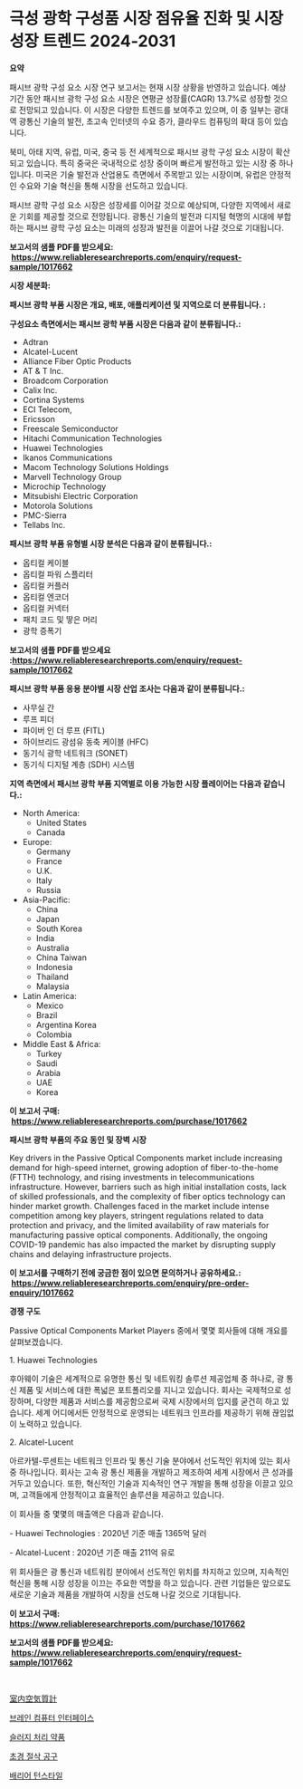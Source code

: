 <p><h1>극성 광학 구성품 시장 점유율 진화 및 시장 성장 트렌드 2024-2031</h1></p><p><strong>요약</strong></p>
<p><p>패시브 광학 구성 요소 시장 연구 보고서는 현재 시장 상황을 반영하고 있습니다. 예상 기간 동안 패시브 광학 구성 요소 시장은 연평균 성장률(CAGR) 13.7%로 성장할 것으로 전망되고 있습니다. 이 시장은 다양한 트렌드를 보여주고 있으며, 이 중 일부는 광대역 광통신 기술의 발전, 초고속 인터넷의 수요 증가, 클라우드 컴퓨팅의 확대 등이 있습니다.</p><p>북미, 아태 지역, 유럽, 미국, 중국 등 전 세계적으로 패시브 광학 구성 요소 시장이 확산되고 있습니다. 특히 중국은 국내적으로 성장 중이며 빠르게 발전하고 있는 시장 중 하나입니다. 미국은 기술 발전과 산업용도 측면에서 주목받고 있는 시장이며, 유럽은 안정적인 수요와 기술 혁신을 통해 시장을 선도하고 있습니다.</p><p>패시브 광학 구성 요소 시장은 성장세를 이어갈 것으로 예상되며, 다양한 지역에서 새로운 기회를 제공할 것으로 전망됩니다. 광통신 기술의 발전과 디지털 혁명의 시대에 부합하는 패시브 광학 구성 요소는 미래의 성장과 발전을 이끌어 나갈 것으로 기대됩니다.</p></p>
<p><strong>보고서의 샘플 PDF를 받으세요: &nbsp;<a href="https://www.reliableresearchreports.com/enquiry/request-sample/1017662">https://www.reliableresearchreports.com/enquiry/request-sample/1017662</a></strong></p>
<p><strong>시장 세분화:</strong></p>
<p><strong> 패시브 광학 부품 시장은 개요, 배포, 애플리케이션 및 지역으로 더 분류됩니다. :</strong></p>
<p><strong>구성요소 측면에서는 패시브 광학 부품 시장은 다음과 같이 분류됩니다.:</strong></p>
<p><ul><li>Adtran</li><li>Alcatel-Lucent</li><li>Alliance Fiber Optic Products</li><li>AT & T Inc.</li><li>Broadcom Corporation</li><li>Calix Inc.</li><li>Cortina Systems</li><li>ECI Telecom,</li><li>Ericsson</li><li>Freescale Semiconductor</li><li>Hitachi Communication Technologies</li><li>Huawei Technologies</li><li>Ikanos Communications</li><li>Macom Technology Solutions Holdings</li><li>Marvell Technology Group</li><li>Microchip Technology</li><li>Mitsubishi Electric Corporation</li><li>Motorola Solutions</li><li>PMC-Sierra</li><li>Tellabs Inc.</li></ul></p>
<p><strong> 패시브 광학 부품 유형별 시장 분석은 다음과 같이 분류됩니다.:</strong></p>
<p><ul><li>옵티컬 케이블</li><li>옵티컬 파워 스플리터</li><li>옵티컬 커플러</li><li>옵티컬 엔코더</li><li>옵티컬 커넥터</li><li>패치 코드 및 땋은 머리</li><li>광학 증폭기</li></ul></p>
<p><strong>보고서의 샘플 PDF를 받으세요 :<a href="https://www.reliableresearchreports.com/enquiry/request-sample/1017662">https://www.reliableresearchreports.com/enquiry/request-sample/1017662</a></strong></p>
<p><strong> 패시브 광학 부품 응용 분야별 시장 산업 조사는 다음과 같이 분류됩니다.:</strong></p>
<p><ul><li>사무실 간</li><li>루프 피더</li><li>파이버 인 더 루프 (FITL)</li><li>하이브리드 광섬유 동축 케이블 (HFC)</li><li>동기식 광학 네트워크 (SONET)</li><li>동기식 디지털 계층 (SDH) 시스템</li></ul></p>
<p><strong>지역 측면에서 패시브 광학 부품 지역별로 이용 가능한 시장 플레이어는 다음과 같습니다.:</strong></p>
<p><ul>
    <li>
        North America:
        <ul>
            <li>United States</li>
            <li>Canada</li>
        </ul>
    </li>
    <li>
        Europe:
        <ul>
            <li>Germany</li>
            <li>France</li>
            <li>U.K.</li>
            <li>Italy</li>
            <li>Russia</li>
        </ul>
    </li>
    <li>
        Asia-Pacific:
        <ul>
            <li>China</li>
            <li>Japan</li>
            <li>South Korea</li>
            <li>India</li>
            <li>Australia</li>
            <li>China Taiwan</li>
            <li>Indonesia</li>
            <li>Thailand</li>
            <li>Malaysia</li>
        </ul>
    </li>
    <li>
        Latin America:
        <ul>
            <li>Mexico</li>
            <li>Brazil</li>
            <li>Argentina Korea</li>
            <li>Colombia</li>
        </ul>
    </li>
    <li>
        Middle East & Africa:
        <ul>
            <li>Turkey</li>
            <li>Saudi</li>
            <li>Arabia</li>
            <li>UAE</li>
            <li>Korea</li>
        </ul>
    </li>
    </ul></p>
<p><strong>이 보고서 구매: &nbsp;<a href="https://www.reliableresearchreports.com/purchase/1017662">https://www.reliableresearchreports.com/purchase/1017662</a></strong></p>
<p><strong>패시브 광학 부품의 주요 동인 및 장벽 시장</strong></p>
<p><p>Key drivers in the Passive Optical Components market include increasing demand for high-speed internet, growing adoption of fiber-to-the-home (FTTH) technology, and rising investments in telecommunications infrastructure. However, barriers such as high initial installation costs, lack of skilled professionals, and the complexity of fiber optics technology can hinder market growth. Challenges faced in the market include intense competition among key players, stringent regulations related to data protection and privacy, and the limited availability of raw materials for manufacturing passive optical components. Additionally, the ongoing COVID-19 pandemic has also impacted the market by disrupting supply chains and delaying infrastructure projects.</p></p>
<p><strong>이 보고서를 구매하기 전에 궁금한 점이 있으면 문의하거나 공유하세요.: &nbsp;<a href="https://www.reliableresearchreports.com/enquiry/pre-order-enquiry/1017662">https://www.reliableresearchreports.com/enquiry/pre-order-enquiry/1017662</a></strong></p>
<p><strong>경쟁 구도</strong></p>
<p><p>Passive Optical Components Market Players 중에서 몇몇 회사들에 대해 개요를 살펴보겠습니다.</p><p>1. Huawei Technologies</p><p>후아웨이 기술은 세계적으로 유명한 통신 및 네트워킹 솔루션 제공업체 중 하나로, 광 통신 제품 및 서비스에 대한 폭넓은 포트폴리오를 지니고 있습니다. 회사는 국제적으로 성장하며, 다양한 제품과 서비스를 제공함으로써 국제 시장에서의 입지를 굳건히 하고 있습니다. 세계 어디에서든 안정적으로 운영되는 네트워크 인프라를 제공하기 위해 끊임없이 노력하고 있습니다.</p><p>2. Alcatel-Lucent</p><p>아르카텔-루센트는 네트워크 인프라 및 통신 기술 분야에서 선도적인 위치에 있는 회사 중 하나입니다. 회사는 고속 광 통신 제품을 개발하고 제조하여 세계 시장에서 큰 성과를 거두고 있습니다. 또한, 혁신적인 기술과 지속적인 연구 개발을 통해 성장을 이끌고 있으며, 고객들에게 안정적이고 효율적인 솔루션을 제공하고 있습니다.</p><p>이 회사들 중 몇몇의 매출액은 다음과 같습니다.</p><p>- Huawei Technologies : 2020년 기준 매출 1365억 달러</p><p>- Alcatel-Lucent : 2020년 기준 매출 211억 유로</p><p>위 회사들은 광 통신과 네트워킹 분야에서 선도적인 위치를 차지하고 있으며, 지속적인 혁신을 통해 시장 성장을 이끄는 주요한 역할을 하고 있습니다. 관련 기업들은 앞으로도 새로운 기술과 제품을 개발하여 시장을 선도해 나갈 것으로 기대됩니다.</p></p>
<p><strong>이 보고서 구매: &nbsp; <a href="https://www.reliableresearchreports.com/purchase/1017662">https://www.reliableresearchreports.com/purchase/1017662</a></strong></p>
<p><strong>보고서의 샘플 PDF를 받으세요: &nbsp;<a href="https://www.reliableresearchreports.com/enquiry/request-sample/1017662">https://www.reliableresearchreports.com/enquiry/request-sample/1017662</a></strong><strong></strong></p>
<p>&nbsp;</p>
<p><p><a href="https://github.com/hwbcz413288296/Market-Research-Report-List-1/blob/main/6722173189234.md">室内空気質計</a></p><p><a href="https://github.com/bunxhcci35271755/Market-Research-Report-List-1/blob/main/6618235189138.md">브레인 컴퓨터 인터페이스</a></p><p><a href="https://github.com/fredrickeglers/Market-Research-Report-List-1/blob/main/1822553189139.md">슬러지 처리 약품</a></p><p><a href="https://medium.com/@alonsoolds3wq1d81czn8rbol/%EC%B9%B4%EB%B0%94%EC%9D%B4%EB%93%9C-%EC%A0%88%EC%82%AD-%EB%8F%84%EA%B5%AC-%EC%8B%9C%EC%9E%A5%EC%9D%80-%EC%8B%9C%EC%9E%A5-%EC%A0%90%EC%9C%A0%EC%9C%A8-%ED%81%AC%EA%B8%B0-%EB%B0%8F-2031%EB%85%84%EA%B9%8C%EC%A7%80-%EC%98%88%EC%83%81%EB%90%9C-%EC%98%88%EC%B8%A1%EC%97%90-%EC%B4%88%EC%A0%90%EC%9D%84-%EB%A7%9E%EC%B6%A5%EB%8B%88%EB%8B%A4-220a56fcaabb">초경 절삭 공구</a></p><p><a href="https://medium.com/@alonsoolds3wq1d81czn8rbol/%EC%9E%A5%EC%95%A0%EB%AC%BC-%ED%9A%8C%EC%A0%84%EB%AC%B8-%EC%8B%9C%EC%9E%A5-%ED%8A%B8%EB%A0%8C%EB%93%9C-%EC%98%88%EC%B8%A1-%EB%B0%8F-%EA%B2%BD%EC%9F%81-%EB%B6%84%EC%84%9D-2031%EB%85%84%EA%B9%8C%EC%A7%80-3bd813ddc773">배리어 턴스타일</a></p></p>